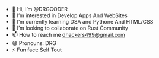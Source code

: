 - 👋 Hi, I’m @DRGCODER
- 👀 I’m interested in Develop Apps And WebSites
- 🌱 I’m currently learning DSA and Pythone And HTML/CSS
- 💞️ I’m looking to collaborate on Rust Community
- 📫 How to reach me dhackers499@gmail.com
- 😄 Pronouns: DRG
- ⚡ Fun fact: Self Tout

<!---
DRGCODER/DRGCODER is a ✨ special ✨ repository because its `README.md` (this file) appears on your GitHub profile.
You can click the Preview link to take a look at your changes.
--->
